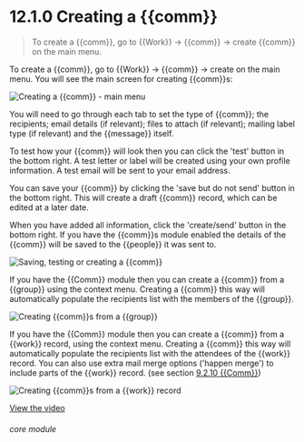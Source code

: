 # 12.1.0    Creating a {{comm}}

> To create a {{comm}}, go to {{Work}} -> {{comm}} -> create {{comm}} on the main menu. 

To create a {{comm}}, go to {{Work}} -> {{comm}} -> create on the main menu. You will see the main screen for creating {{comm}}s:

![Creating a {{comm}} - main menu]({{imgpath}}83b.png)

You will need to go through each tab to set the type of {{comm}}; the recipients; email details (if relevant); files to attach (if relevant); mailing label type (if relevant) and the {{message}} itself.

To test how your {{comm}} will look then you can click the 'test' button in the bottom right. A test letter or label will be created using your own profile information. A test email will be sent to your email address.

You can save your {{comm}} by clicking the 'save but do not send' button in the bottom right. This will create a draft {{comm}} record, which can be edited at a later date.

When you have added all information, click the 'create/send' button in the bottom right. If you have the {{comm}}s module enabled the details of the {{comm}} will be saved to the {{people}} it was sent to. 

![Saving, testing or creating a {{comm}}]({{imgpath}}83c.png)

If you have the {{Comm}} module then you can create a {{comm}} from a {{group}} using the context menu. Creating a {{comm}} this way will automatically populate the recipients list with the members of the {{group}}.

![Creating {{comm}}s from a {{group}}]({{imgpath}}83e.png)

If you have the {{Comm}} module then you can create a {{comm}} from a {{work}} record, using the context menu. Creating a {{comm}} this way will automatically populate the recipients list with the attendees of the {{work}} record. You can also use extra mail merge options ('happen merge') to include parts of the {{work}} record. (see section [9.2.10  {{Comm}}](/help/index/v/{{version}}/p/9.2.10))

![Creating {{comm}}s from a {{work}} record]({{imgpath}}83d.png)

[View the video](/help/video/id/27)
###### core module

